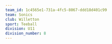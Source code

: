 ```yaml
---
team_id: 1c4565e1-731a-4fc5-8067-ddd18d401c99
team: Sonics
club: Willetton
sport: Teeball
division: U11
division_number: 8
---
```


